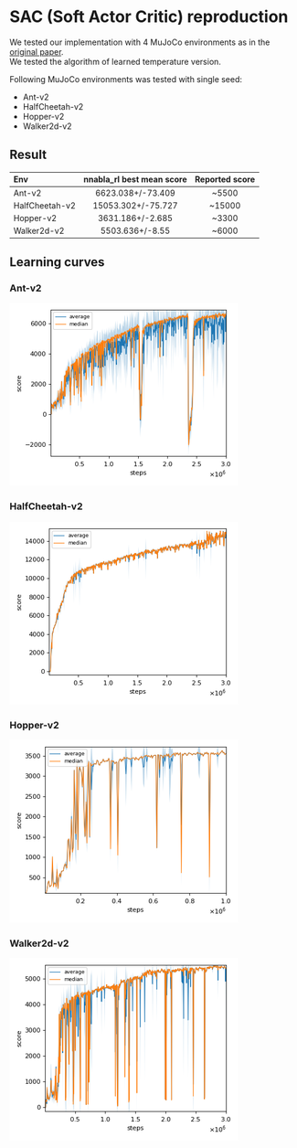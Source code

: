 # SAC (Soft Actor Critic) reproduction

We tested our implementation with 4 MuJoCo environments as in the [original paper](https://arxiv.org/pdf/1812.05905.pdf). </br>
We tested the algorithm of learned temperature version.

Following MuJoCo environments was tested with single seed:

- Ant-v2
- HalfCheetah-v2
- Hopper-v2
- Walker2d-v2

## Result

|Env|nnabla_rl best mean score|Reported score|
|:---|:---:|:---:|
|Ant-v2|6623.038+/-73.409|~5500|
|HalfCheetah-v2|15053.302+/-75.727|~15000|
|Hopper-v2|3631.186+/-2.685|~3300|
|Walker2d-v2|5503.636+/-8.55|~6000|

## Learning curves

### Ant-v2

![Ant-v2 Result](reproduction_results/Ant-v2_results/result.png)

### HalfCheetah-v2

![HalfCheetah-v2 Result](reproduction_results/HalfCheetah-v2_results/result.png)

### Hopper-v2

![Hopper-v2 Result](reproduction_results/Hopper-v2_results/result.png)

### Walker2d-v2

![Walker2d-v2 Result](reproduction_results/Walker2d-v2_results/result.png)

